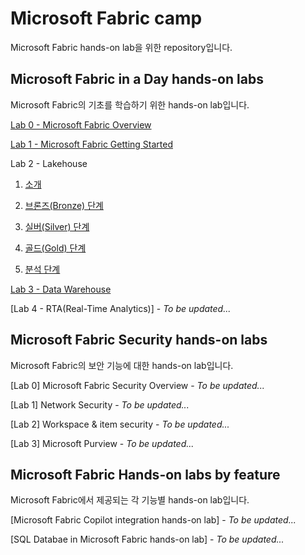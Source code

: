 # Microsoft Fabric camp
Microsoft Fabric hands-on lab을 위한 repository입니다.

## Microsoft Fabric in a Day hands-on labs
Microsoft Fabric의 기초를 학습하기 위한 hands-on lab입니다.

[Lab 0 - Microsoft Fabric Overview](/microsoft-fabric-in-a-day/Lab0%20Microsoft%20Fabric%20Overview/Lab0%20Microsoft%20Fabric%20Overview.md)

[Lab 1 - Microsoft Fabric Getting Started](/microsoft-fabric-in-a-day/Lab1%20Microsoft%20Fabric%20Getting%20Started/Lab1%20Microsoft%20Fabric%20Getting%20Started.md)

Lab 2 - Lakehouse
1. [소개](/microsoft-fabric-in-a-day/Lab2%20Microosft%20Fabric%20Lakehouse/Lab2%20Microosft%20Fabric%20Lakehouse1.md)

2. [브론즈(Bronze) 단계](/microsoft-fabric-in-a-day/Lab2%20Microosft%20Fabric%20Lakehouse/Lab2%20Microosft%20Fabric%20Lakehouse2.md)

3. [실버(Silver) 단계](/microsoft-fabric-in-a-day/Lab2%20Microosft%20Fabric%20Lakehouse/Lab2%20Microosft%20Fabric%20Lakehouse3.md) 

4. [골드(Gold) 단계](/microsoft-fabric-in-a-day/Lab2%20Microosft%20Fabric%20Lakehouse/Lab2%20Microosft%20Fabric%20Lakehouse4.md)

5. [분석 단계](/microsoft-fabric-in-a-day/Lab2%20Microosft%20Fabric%20Lakehouse/Lab2%20Microosft%20Fabric%20Lakehouse5.md)

[Lab 3 - Data Warehouse](/microsoft-fabric-in-a-day/Lab3%20Microsoft%20Fabric%20Data%20Warehouse/Lab3%20Microsoft%20Fabric%20Data%20Warehouse.md)

[Lab 4 - RTA(Real-Time Analytics)] - *To be updated...*

## Microsoft Fabric Security hands-on labs
Microsoft Fabric의 보안 기능에 대한 hands-on lab입니다.

[Lab 0] Microsoft Fabric Security Overview - *To be updated...*

[Lab 1] Network Security - *To be updated...*

[Lab 2] Workspace & item security - *To be updated...*

[Lab 3] Microsoft Purview - *To be updated...*

## Microsoft Fabric Hands-on labs by feature
Microsoft Fabric에서 제공되는 각 기능별 hands-on lab입니다.

[Microsoft Fabric Copilot integration hands-on lab] - *To be updated...*

[SQL Databae in Microsoft Fabric hands-on lab] - *To be updated...*